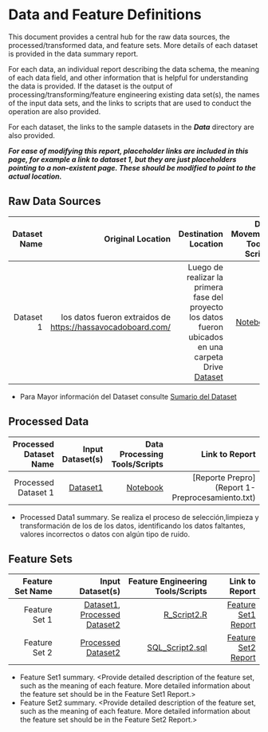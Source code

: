 # Data and Feature Definitions

This document provides a central hub for the raw data sources, the processed/transformed data, and feature sets. More details of each dataset is provided in the data summary report. 

For each data, an individual report describing the data schema, the meaning of each data field, and other information that is helpful for understanding the data is provided. If the dataset is the output of processing/transforming/feature engineering existing data set(s), the names of the input data sets, and the links to scripts that are used to conduct the operation are also provided. 

For each dataset, the links to the sample datasets in the _**Data**_ directory are also provided. 

_**For ease of modifying this report, placeholder links are included in this page, for example a link to dataset 1, but they are just placeholders pointing to a non-existent page. These should be modified to point to the actual location.**_

## Raw Data Sources

| Dataset Name | Original Location   | Destination Location  | Data Movement Tools / Scripts | Link to Report |
| ---:| ---: | ---: | ---: | -----: |
| Dataset 1 | los datos fueron extraidos de https://hassavocadoboard.com/ | Luego de realizar la primera fase del proyecto los datos fueron ubicados en una carpeta Drive [Dataset](https://docs.google.com/spreadsheets/d/1fHdpdgPA7kLffB1pF8g76FjyZfAGQoTUp6dNY12TcJc/edit?usp=sharing)| [Notebook](https://colab.research.google.com/drive/1uAxEuVDdEszRSOs4Uuo7l8dQY3mCPZCl?usp=sharing) | [Dataset 1 Report](data_dictionary.md)|

* Para Mayor información del Dataset consulte [Sumario del Dataset](data_dictionary.md)

## Processed Data
| Processed Dataset Name | Input Dataset(s)   | Data Processing Tools/Scripts | Link to Report |
| ---:| ---: | ---: | ---: | 
| Processed Dataset 1 | [Dataset1](https://docs.google.com/spreadsheets/d/1fHdpdgPA7kLffB1pF8g76FjyZfAGQoTUp6dNY12TcJc/edit?usp=sharing) |[Notebook](https://colab.research.google.com/drive/1uAxEuVDdEszRSOs4Uuo7l8dQY3mCPZCl?usp=sharing)| [Reporte Prepro](Report 1-Preprocesamiento.txt)|

* Processed Data1 summary. Se realiza el proceso de selección,limpieza y transformación de los de los datos, identificando los datos faltantes, valores incorrectos o datos con algún tipo de ruido.


## Feature Sets

| Feature Set Name | Input Dataset(s)   | Feature Engineering Tools/Scripts | Link to Report |
| ---:| ---: | ---: | ---: | 
| Feature Set 1 | [Dataset1](link/to/dataset1/report), [Processed Dataset2](link/to/dataset2/report) | [R_Script2.R](link/to/R/script/file/in/Code) | [Feature Set1 Report](link/to/report1)|
| Feature Set 2 | [Processed Dataset2](link/to/dataset2/report) |[SQL_Script2.sql](link/to/sql/script/file/in/Code) | [Feature Set2 Report](link/to/report2)|

* Feature Set1 summary. <Provide detailed description of the feature set, such as the meaning of each feature. More detailed information about the feature set should be in the Feature Set1 Report.>
* Feature Set2 summary. <Provide detailed description of the feature set, such as the meaning of each feature. More detailed information about the feature set should be in the Feature Set2 Report.> 
